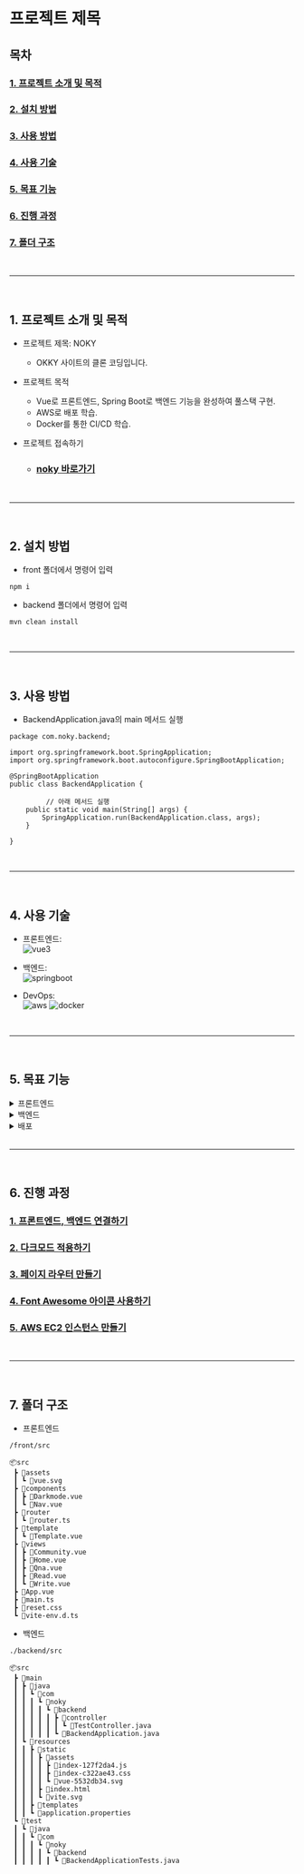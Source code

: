 # 프로젝트 제목
## 목차

### [1. 프로젝트 소개 및 목적](#1-프로젝트-소개-및-목적-1)
### [2. 설치 방법](#2-설치-방법-1)  
### [3. 사용 방법](#3-사용-방법-1)  
### [4. 사용 기술](#4-사용-기술-1)
### [5. 목표 기능](#5-목표-기능-1)  
### [6. 진행 과정](#6-진행-과정-1)
### [7. 폴더 구조](#7-폴더-구조-1)

<br />

---

<br />

## 1. 프로젝트 소개 및 목적
- 프로젝트 제목: NOKY
  - OKKY 사이트의 클론 코딩입니다.
  
- 프로젝트 목적
  - Vue로 프론트엔드, Spring Boot로 백엔드 기능을 완성하여 풀스택 구현.
  - AWS로 배포 학습.
  - Docker를 통한 CI/CD 학습.

- 프로젝트 접속하기
  - ### [noky 바로가기](http://ec2-13-211-168-207.ap-southeast-2.compute.amazonaws.com:8080)

<br />

---

<br />

## 2. 설치 방법
- front 폴더에서 명령어 입력

```
npm i
```

- backend 폴더에서 명령어 입력
```
mvn clean install
```

<br />

---

<br />

## 3. 사용 방법
- BackendApplication.java의 main 메서드 실행

```
package com.noky.backend;

import org.springframework.boot.SpringApplication;
import org.springframework.boot.autoconfigure.SpringBootApplication;

@SpringBootApplication
public class BackendApplication {

         // 아래 메서드 실행
	public static void main(String[] args) {
		SpringApplication.run(BackendApplication.class, args);
	}

}
```

<br />

---

<br />

## 4. 사용 기술
- 프론트엔드:  
![vue3](https://github.com/ka0824/noky_vue_spring/assets/79782594/f6091e62-4bf3-4b0a-af0e-898cbce6d6cd)

- 백엔드:  
![springboot](https://github.com/ka0824/noky_vue_spring/assets/79782594/c5f5f777-ab60-42a7-856e-03acc3c4d877)

- DevOps:  
![aws](https://github.com/ka0824/noky_vue_spring/assets/79782594/8e272f34-f907-44b2-b674-d07046dd1c81)
![docker](https://github.com/ka0824/noky_vue_spring/assets/79782594/7b957e9e-22b2-47c3-9772-dd3f77963810)

<br />

---

<br />

## 5. 목표 기능

<details>
<summary>프론트엔드</summary>
<div markdown="1">
	
- [ ] 페이지 라우팅  	
- [ ] 반응형 
- [ ] 태그에 따라 게시글 분류
- [ ] 페이지네이션
- [ ] 좋아요 기능
- [ ] 다크모드
- [ ] 검색 기능

</div>
</details>

<details>
<summary>백엔드</summary>
<div markdown="1">
	
- [ ] 토큰을 이용한 로그인
- [ ] mysql을 통한 게시판글 CRUD
- [ ] 페이지네이션
- [ ] 좋아요 기능
- [ ] 검색 기능


</div>
</details>

<details>
<summary>배포</summary>
<div markdown="1">

- [ ] aws 통한 배포
- [ ] Docker를 통한 통합/배포

</div>
</details>

<br />

---

<br />

## 6. 진행 과정

### [1. 프론트엔드, 백엔드 연결하기](https://github.com/ka0824/noky_vue_spring/blob/main/workflow/1_connect_front_back.md)

### [2. 다크모드 적용하기](https://github.com/ka0824/noky_vue_spring/blob/main/workflow/2_make_darkmode.md)

### [3. 페이지 라우터 만들기](https://github.com/ka0824/noky_vue_spring/blob/main/workflow/3_make_page_router.md)

### [4. Font Awesome 아이콘 사용하기](https://github.com/ka0824/noky_vue_spring/blob/main/workflow/4_use_fontawesome_icon.md)

### [5. AWS EC2 인스턴스 만들기](https://github.com/ka0824/noky_vue_spring/blob/main/workflow/5_make_aws_ec2.md)

<br />

---

<br />

## 7. 폴더 구조
- 프론트엔드

```
/front/src

📦src
 ┣ 📂assets
 ┃ ┗ 📜vue.svg
 ┣ 📂components
 ┃ ┣ 📜Darkmode.vue
 ┃ ┗ 📜Nav.vue
 ┣ 📂router
 ┃ ┗ 📜router.ts
 ┣ 📂template
 ┃ ┗ 📜Template.vue
 ┣ 📂views
 ┃ ┣ 📜Community.vue
 ┃ ┣ 📜Home.vue
 ┃ ┣ 📜Qna.vue
 ┃ ┣ 📜Read.vue
 ┃ ┗ 📜Write.vue
 ┣ 📜App.vue
 ┣ 📜main.ts
 ┣ 📜reset.css
 ┗ 📜vite-env.d.ts

```

- 백엔드
```
./backend/src

📦src
 ┣ 📂main
 ┃ ┣ 📂java
 ┃ ┃ ┗ 📂com
 ┃ ┃ ┃ ┗ 📂noky
 ┃ ┃ ┃ ┃ ┗ 📂backend
 ┃ ┃ ┃ ┃ ┃ ┣ 📂controller
 ┃ ┃ ┃ ┃ ┃ ┃ ┗ 📜TestController.java
 ┃ ┃ ┃ ┃ ┃ ┗ 📜BackendApplication.java
 ┃ ┗ 📂resources
 ┃ ┃ ┣ 📂static
 ┃ ┃ ┃ ┣ 📂assets
 ┃ ┃ ┃ ┃ ┣ 📜index-127f2da4.js
 ┃ ┃ ┃ ┃ ┣ 📜index-c322ae43.css
 ┃ ┃ ┃ ┃ ┗ 📜vue-5532db34.svg
 ┃ ┃ ┃ ┣ 📜index.html
 ┃ ┃ ┃ ┗ 📜vite.svg
 ┃ ┃ ┣ 📂templates
 ┃ ┃ ┗ 📜application.properties
 ┗ 📂test
 ┃ ┗ 📂java
 ┃ ┃ ┗ 📂com
 ┃ ┃ ┃ ┗ 📂noky
 ┃ ┃ ┃ ┃ ┗ 📂backend
 ┃ ┃ ┃ ┃ ┃ ┗ 📜BackendApplicationTests.java
```
